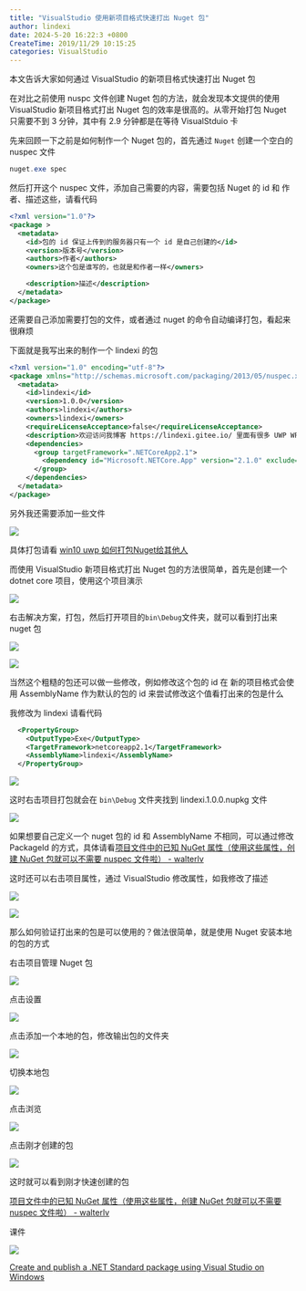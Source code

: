 ```yaml
---
title: "VisualStudio 使用新项目格式快速打出 Nuget 包"
author: lindexi
date: 2024-5-20 16:22:3 +0800
CreateTime: 2019/11/29 10:15:25
categories: VisualStudio
---
```


本文告诉大家如何通过 VisualStudio 的新项目格式快速打出 Nuget 包

<!--more-->


<!-- CreateTime:2019/11/29 10:15:25 -->

<!-- csdn -->

在对比之前使用 nuspc 文件创建 Nuget 包的方法，就会发现本文提供的使用  VisualStudio 新项目格式打出 Nuget 包的效率是很高的。从零开始打包 Nuget 只需要不到 3 分钟，其中有 2.9 分钟都是在等待 VisualStduio 卡

先来回顾一下之前是如何制作一个 Nuget 包的，首先通过 `Nuget` 创建一个空白的 nuspec 文件

```csharp
nuget.exe spec
```

然后打开这个 nuspec 文件，添加自己需要的内容，需要包括 Nuget 的 id 和 作者、描述这些，请看代码

```xml
<?xml version="1.0"?>
<package >
  <metadata>
    <id>包的 id 保证上传到的服务器只有一个 id 是自己创建的</id>
    <version>版本号</version>
    <authors>作者</authors>
    <owners>这个包是谁写的，也就是和作者一样</owners>

    <description>描述</description>
  </metadata>
</package>
```

还需要自己添加需要打包的文件，或者通过 nuget 的命令自动编译打包，看起来很麻烦

下面就是我写出来的制作一个 lindexi 的包

```xml
<?xml version="1.0" encoding="utf-8"?>
<package xmlns="http://schemas.microsoft.com/packaging/2013/05/nuspec.xsd">
  <metadata>
    <id>lindexi</id>
    <version>1.0.0</version>
    <authors>lindexi</authors>
    <owners>lindexi</owners>
    <requireLicenseAcceptance>false</requireLicenseAcceptance>
    <description>欢迎访问我博客 https://lindexi.gitee.io/ 里面有很多 UWP WPF 博客</description>
    <dependencies>
      <group targetFramework=".NETCoreApp2.1">
        <dependency id="Microsoft.NETCore.App" version="2.1.0" exclude="Build,Analyzers" />
      </group>
    </dependencies>
  </metadata>
</package>
```

另外我还需要添加一些文件

<!-- ![](image/VisualStudio 使用新项目格式快速打出 Nuget 包/VisualStudio 使用新项目格式快速打出 Nuget 包0.png) -->

![](https://i.loli.net/2018/10/15/5bc407623254b.jpg)

具体打包请看 [win10 uwp 如何打包Nuget给其他人](https://blog.lindexi.com/post/win10-uwp-%E5%A6%82%E4%BD%95%E6%89%93%E5%8C%85Nuget%E7%BB%99%E5%85%B6%E4%BB%96%E4%BA%BA.html )

而使用 VisualStudio 新项目格式打出 Nuget 包的方法很简单，首先是创建一个 dotnet core 项目，使用这个项目演示

<!-- ![](image/VisualStudio 使用新项目格式快速打出 Nuget 包/VisualStudio 使用新项目格式快速打出 Nuget 包1.png) -->

![](https://i.loli.net/2018/10/15/5bc4077c1c972.jpg)

右击解决方案，打包，然后打开项目的`bin\Debug`文件夹，就可以看到打出来 nuget 包

<!-- ![](image/VisualStudio 使用新项目格式快速打出 Nuget 包/VisualStudio 使用新项目格式快速打出 Nuget 包2.png) -->

![](http://image.acmx.xyz/lindexi%2F20181015112052382)

<!-- ![](image/VisualStudio 使用新项目格式快速打出 Nuget 包/VisualStudio 使用新项目格式快速打出 Nuget 包3.png) -->

![](http://image.acmx.xyz/lindexi%2F20181015112112209)

当然这个粗糙的包还可以做一些修改，例如修改这个包的 id 在 新的项目格式会使用 AssemblyName 作为默认的包的 id 来尝试修改这个值看打出来的包是什么

我修改为 lindexi 请看代码

```xml
  <PropertyGroup>
    <OutputType>Exe</OutputType>
    <TargetFramework>netcoreapp2.1</TargetFramework>
    <AssemblyName>lindexi</AssemblyName>
  </PropertyGroup>
```

<!-- ![](image/VisualStudio 使用新项目格式快速打出 Nuget 包/VisualStudio 使用新项目格式快速打出 Nuget 包4.png) -->

![](http://image.acmx.xyz/lindexi%2F20181015112130992)

这时右击项目打包就会在 `bin\Debug` 文件夹找到 lindexi.1.0.0.nupkg 文件

<!-- ![](image/VisualStudio 使用新项目格式快速打出 Nuget 包/VisualStudio 使用新项目格式快速打出 Nuget 包5.png) -->

![](http://image.acmx.xyz/lindexi%2F2018101511215649)

如果想要自己定义一个 nuget 包的 id 和 AssemblyName 不相同，可以通过修改 PackageId 的方式，具体请看[项目文件中的已知 NuGet 属性（使用这些属性，创建 NuGet 包就可以不需要 nuspec 文件啦） - walterlv](https://blog.walterlv.com/post/known-nuget-properties-in-csproj.html )

这时还可以右击项目属性，通过 VisualStudio 修改属性，如我修改了描述

<!-- ![](image/VisualStudio 使用新项目格式快速打出 Nuget 包/VisualStudio 使用新项目格式快速打出 Nuget 包6.png) -->

![](http://image.acmx.xyz/lindexi%2F20181015112224371)

<!-- ![](image/VisualStudio 使用新项目格式快速打出 Nuget 包/VisualStudio 使用新项目格式快速打出 Nuget 包7.png) -->

![](http://image.acmx.xyz/lindexi%2F20181015112259646)

那么如何验证打出来的包是可以使用的？做法很简单，就是使用 Nuget 安装本地的包的方式

右击项目管理 Nuget 包

<!-- ![](image/VisualStudio 使用新项目格式快速打出 Nuget 包/VisualStudio 使用新项目格式快速打出 Nuget 包8.png) -->

![](http://image.acmx.xyz/lindexi%2F2018101511234592)

点击设置

<!-- ![](image/VisualStudio 使用新项目格式快速打出 Nuget 包/VisualStudio 使用新项目格式快速打出 Nuget 包9.png) -->

![](http://image.acmx.xyz/lindexi%2F2018101511246876)

点击添加一个本地的包，修改输出包的文件夹

<!-- ![](image/VisualStudio 使用新项目格式快速打出 Nuget 包/VisualStudio 使用新项目格式快速打出 Nuget 包10.png) -->

![](http://image.acmx.xyz/lindexi%2F20181015112432959)

切换本地包

<!-- ![](image/VisualStudio 使用新项目格式快速打出 Nuget 包/VisualStudio 使用新项目格式快速打出 Nuget 包11.png) -->

![](http://image.acmx.xyz/lindexi%2F20181015112451513)

点击浏览

<!-- ![](image/VisualStudio 使用新项目格式快速打出 Nuget 包/VisualStudio 使用新项目格式快速打出 Nuget 包12.png) -->

![](http://image.acmx.xyz/lindexi%2F20181015112512931)

点击刚才创建的包

<!-- ![](image/VisualStudio 使用新项目格式快速打出 Nuget 包/VisualStudio 使用新项目格式快速打出 Nuget 包13.png) -->

![](http://image.acmx.xyz/lindexi%2F20181015112528247)

这时就可以看到刚才快速创建的包

[项目文件中的已知 NuGet 属性（使用这些属性，创建 NuGet 包就可以不需要 nuspec 文件啦） - walterlv](https://blog.walterlv.com/post/known-nuget-properties-in-csproj.html )

课件 

[![](http://image.acmx.xyz/lindexi%2F20181115145816608)](https://r302.cc/xejeg0)

[Create and publish a .NET Standard package using Visual Studio on Windows](https://docs.microsoft.com/en-us/nuget/quickstart/create-and-publish-a-package-using-visual-studio )

